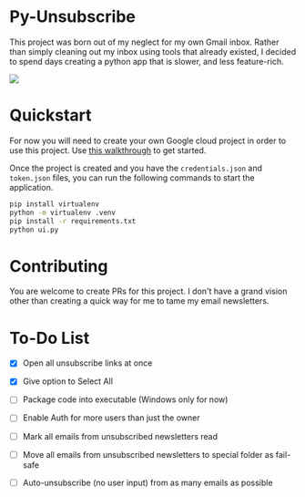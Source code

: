 # Py-Unsubscribe

This project was born out of my neglect for my own Gmail inbox. Rather than simply cleaning out my inbox using tools that already existed, I decided to spend days creating a python app that is slower, and less feature-rich. 

![](https://imgs.xkcd.com/comics/is_it_worth_the_time.png)

# Quickstart

For now you will need to create your own Google cloud project in order to use this project. Use [this walkthrough](https://developers.google.com/gmail/api/quickstart/python) to get started. 

Once the project is created and you have the `credentials.json` and `token.json` files, you can run the following commands to start the application.  

```bash
pip install virtualenv
python -m virtualenv .venv
pip install -r requirements.txt
python ui.py
```

# Contributing

You are welcome to create PRs for this project. I don't have a grand vision other than creating a quick way for me to tame my email newsletters. 

# To-Do List

- [x] Open all unsubscribe links at once

- [x] Give option to Select All

- [ ] Package code into executable (Windows only for now)

- [ ] Enable Auth for more users than just the owner

- [ ] Mark all emails from unsubscribed newsletters read

- [ ] Move all emails from unsubscribed newsletters to special folder as fail-safe

- [ ] Auto-unsubscribe (no user input) from as many emails as possible

